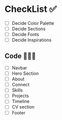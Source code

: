 # CheckList ✅

- [ ] Decide Color Palette
- [ ] Decide Sections
- [ ] Decide Fonts
- [ ] Decide Inspirations

## Code 👩🏻‍💻

- [ ] Navbar
- [ ] Hero Section
- [ ] About
- [ ] Connect
- [ ] Skills
- [ ] Projects
- [ ] Timeline
- [ ] CV section
- [ ] Footer
